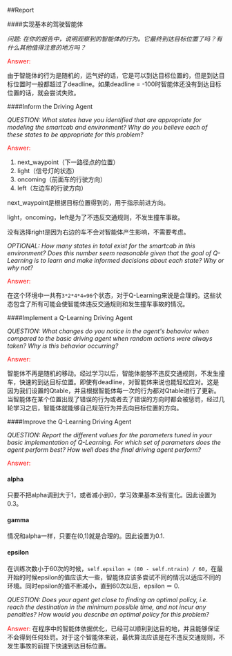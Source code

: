 ##Report


####实现基本的驾驶智能体

*问题: 在你的报告中，说明观察到的智能体的行为。它最终到达目标位置了吗？有什么其他值得注意的地方吗？*

<font color=red>Answer:</font> 

由于智能体的行为是随机的，运气好的话，它是可以到达目标位置的，但是到达目标位置时一般都超过了deadline。如果deadline = -100时智能体还没有到达目标位置的话，就会尝试失败。

####Inform the Driving Agent

*QUESTION: What states have you identified that are appropriate for modeling the smartcab and environment? Why do you believe each of these states to be appropriate for this problem?*

<font color=red>Answer:</font>

1. next_waypoint（下一路径点的位置）
2. light（信号灯的状态）
3. oncoming（前面车的行驶方向）
4. left（左边车的行驶方向）

next_waypoint是根据目标位置得到的，用于指示前进方向。

light，oncoming，left是为了不违反交通规则，不发生撞车事故。

没有选择right是因为右边的车不会对智能体产生影响，不需要考虑。

*OPTIONAL: How many states in total exist for the smartcab in this environment? Does this number seem reasonable given that the goal of Q-Learning is to learn and make informed decisions about each state? Why or why not?*

<font color=red>Answer:</font> 

在这个环境中一共有`3*2*4*4=96`个状态，对于Q-Learning来说是合理的。这些状态包含了所有可能会使智能体违反交通规则和发生撞车事故的情况。

####Implement a Q-Learning Driving Agent

*QUESTION: What changes do you notice in the agent's behavior when compared to the basic driving agent when random actions were always taken? Why is this behavior occurring?*

<font color=red>Answer:</font>

智能体不再是随机的移动。经过学习以后，智能体能够不违反交通规则，不发生撞车，快速的到达目标位置。即使有deadline，对智能体来说也能轻松应对。这是因为我们设置的Qtable，并且根据智能体每一次的行为都对Qtable进行了更新。当智能体在某个位置出现了错误的行为或者去了错误的方向时都会被惩罚，经过几轮学习之后，智能体就能够自己规范行为并去向目标位置的方向。

####Improve the Q-Learning Driving Agent

*QUESTION: Report the different values for the parameters tuned in your basic implementation of Q-Learning. For which set of parameters does the agent perform best? How well does the final driving agent perform?*

<font color=red>Answer:</font>


#### alpha

只要不把alpha调到大于1，或者减小到0，学习效果基本没有变化。因此设置为0.3。

#### gamma

情况和alpha一样，只要在(0,1)就是合理的。因此设置为0.1.

#### epsilon

在训练次数小于60次的时候，`self.epsilon = (80 - self.ntrain) / 60`，在最开始的时候epsilon的值应该大一些，智能体应该多尝试不同的情况以适应不同的环境。同时epsilon的值不断减小，直到60次以后，epsilon ＝ 0.

*QUESTION: Does your agent get close to finding an optimal policy, i.e. reach the destination in the minimum possible time, and not incur any penalties? How would you describe an optimal policy for this problem?*

<font color=red>Answer:</font> 在程序中的智能体依据优化，已经可以顺利到达目的地，并且能够保证不会得到任何处罚。对于这个智能体来说，最优算法应该是在不违反交通规则，不发生事故的前提下快速到达目标位置。